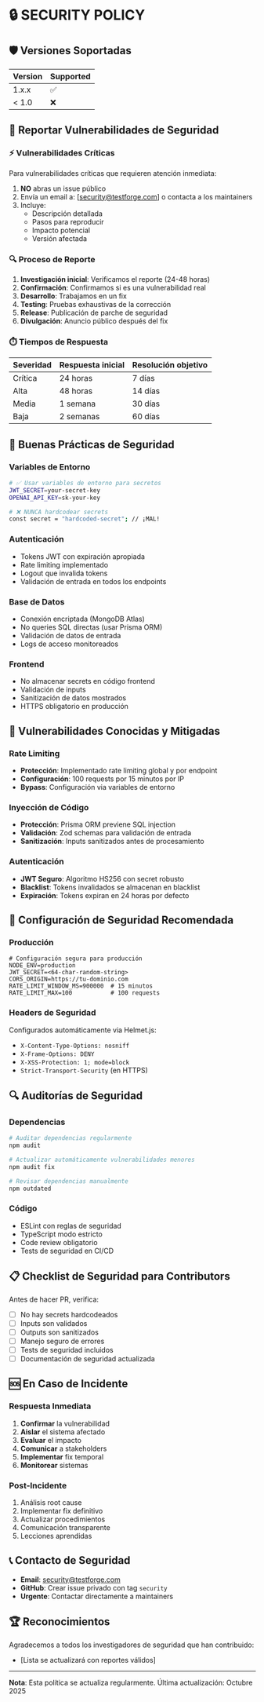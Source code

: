 # 🔒 SECURITY POLICY

## 🛡️ Versiones Soportadas

| Version | Supported          |
| ------- | ------------------ |
| 1.x.x   | ✅                |
| < 1.0   | ❌                |

## 🚨 Reportar Vulnerabilidades de Seguridad

### ⚡ Vulnerabilidades Críticas
Para vulnerabilidades críticas que requieren atención inmediata:

1. **NO** abras un issue público
2. Envía un email a: [security@testforge.com] o contacta a los maintainers
3. Incluye:
   - Descripción detallada
   - Pasos para reproducir
   - Impacto potencial
   - Versión afectada

### 🔍 Proceso de Reporte

1. **Investigación inicial**: Verificamos el reporte (24-48 horas)
2. **Confirmación**: Confirmamos si es una vulnerabilidad real
3. **Desarrollo**: Trabajamos en un fix
4. **Testing**: Pruebas exhaustivas de la corrección
5. **Release**: Publicación de parche de seguridad
6. **Divulgación**: Anuncio público después del fix

### ⏱️ Tiempos de Respuesta

| Severidad | Respuesta inicial | Resolución objetivo |
|-----------|-------------------|-------------------|
| Crítica   | 24 horas         | 7 días           |
| Alta      | 48 horas         | 14 días          |
| Media     | 1 semana         | 30 días          |
| Baja      | 2 semanas        | 60 días          |

## 🔐 Buenas Prácticas de Seguridad

### Variables de Entorno
```bash
# ✅ Usar variables de entorno para secretos
JWT_SECRET=your-secret-key
OPENAI_API_KEY=sk-your-key

# ❌ NUNCA hardcodear secrets
const secret = "hardcoded-secret"; // ¡MAL!
```

### Autenticación
- Tokens JWT con expiración apropiada
- Rate limiting implementado
- Logout que invalida tokens
- Validación de entrada en todos los endpoints

### Base de Datos
- Conexión encriptada (MongoDB Atlas)
- No queries SQL directas (usar Prisma ORM)
- Validación de datos de entrada
- Logs de acceso monitoreados

### Frontend
- No almacenar secrets en código frontend
- Validación de inputs
- Sanitización de datos mostrados
- HTTPS obligatorio en producción

## 🚫 Vulnerabilidades Conocidas y Mitigadas

### Rate Limiting
- **Protección**: Implementado rate limiting global y por endpoint
- **Configuración**: 100 requests por 15 minutos por IP
- **Bypass**: Configuración via variables de entorno

### Inyección de Código
- **Protección**: Prisma ORM previene SQL injection
- **Validación**: Zod schemas para validación de entrada
- **Sanitización**: Inputs sanitizados antes de procesamiento

### Autenticación
- **JWT Seguro**: Algoritmo HS256 con secret robusto
- **Blacklist**: Tokens invalidados se almacenan en blacklist
- **Expiración**: Tokens expiran en 24 horas por defecto

## 🔧 Configuración de Seguridad Recomendada

### Producción
```env
# Configuración segura para producción
NODE_ENV=production
JWT_SECRET=<64-char-random-string>
CORS_ORIGIN=https://tu-dominio.com
RATE_LIMIT_WINDOW_MS=900000  # 15 minutos
RATE_LIMIT_MAX=100           # 100 requests
```

### Headers de Seguridad
Configurados automáticamente via Helmet.js:
- `X-Content-Type-Options: nosniff`
- `X-Frame-Options: DENY`
- `X-XSS-Protection: 1; mode=block`
- `Strict-Transport-Security` (en HTTPS)

## 🔍 Auditorías de Seguridad

### Dependencias
```bash
# Auditar dependencias regularmente
npm audit

# Actualizar automáticamente vulnerabilidades menores
npm audit fix

# Revisar dependencias manualmente
npm outdated
```

### Código
- ESLint con reglas de seguridad
- TypeScript modo estricto
- Code review obligatorio
- Tests de seguridad en CI/CD

## 📋 Checklist de Seguridad para Contributors

Antes de hacer PR, verifica:

- [ ] No hay secrets hardcodeados
- [ ] Inputs son validados
- [ ] Outputs son sanitizados  
- [ ] Manejo seguro de errores
- [ ] Tests de seguridad incluidos
- [ ] Documentación de seguridad actualizada

## 🆘 En Caso de Incidente

### Respuesta Inmediata
1. **Confirmar** la vulnerabilidad
2. **Aislar** el sistema afectado
3. **Evaluar** el impacto
4. **Comunicar** a stakeholders
5. **Implementar** fix temporal
6. **Monitorear** sistemas

### Post-Incidente
1. Análisis root cause
2. Implementar fix definitivo
3. Actualizar procedimientos
4. Comunicación transparente
5. Lecciones aprendidas

## 📞 Contacto de Seguridad

- **Email**: security@testforge.com
- **GitHub**: Crear issue privado con tag `security`
- **Urgente**: Contactar directamente a maintainers

## 🏆 Reconocimientos

Agradecemos a todos los investigadores de seguridad que han contribuido:

- [Lista se actualizará con reportes válidos]

---

**Nota**: Esta política se actualiza regularmente. Última actualización: Octubre 2025